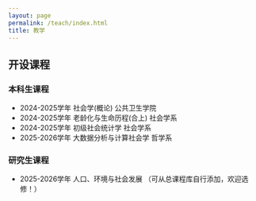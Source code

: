 ```yaml
---
layout: page
permalink: /teach/index.html
title: 教学
---
```


## **开设课程**

### 本科生课程
- 2024-2025学年 社会学(概论)        公共卫生学院
- 2024-2025学年 老龄化与生命历程(合上)  社会学系  
- 2024-2025学年 初级社会统计学         社会学系
- 2025-2026学年 大数据分析与计算社会学  哲学系


### 研究生课程
- 2025-2026学年  人口、环境与社会发展  （可从总课程库自行添加，欢迎选修！）










